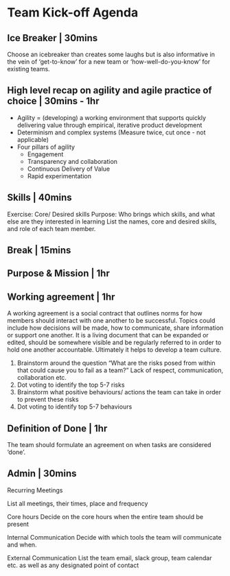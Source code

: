# Team Kick-off Agenda

## Ice Breaker | 30mins

Choose an icebreaker than creates some laughs but is also informative in the vein of ‘get-to-know’ for a new team or ‘how-well-do-you-know’ for existing teams.

## High level recap on agility and agile practice of choice | 30mins - 1hr
* Agility = (developing) a working environment that supports quickly delivering value through empirical, iterative product development
* Determinism and complex systems (Measure twice, cut once - not applicable)
* Four pillars of agility
  * Engagement
  * Transparency and collaboration
  * Continuous Delivery of Value
  * Rapid experimentation

## Skills | 40mins
Exercise: Core/ Desired skills
Purpose: Who brings which skills, and what else are they interested in learning
List the names, core and desired skills, and role of each team member.

## Break | 15mins

## Purpose & Mission | 1hr

## Working agreement | 1hr
A working agreement is a social contract that outlines norms for how members should interact with one another to be successful. Topics could include how decisions will be made, how to communicate, share information or support one another. It is a living document that can be expanded or edited, should be somewhere visible and be regularly referred to in order to hold one another accountable. Ultimately it helps to develop a team culture.

1. Brainstorm around the question “What are the risks posed from within that could cause you to fail as a team?” Lack of respect, communication, collaboration etc.
2. Dot voting to identify the top 5-7 risks
3. Brainstorm what positive behaviours/ actions the team can take in order to prevent these risks
4. Dot voting to identify top 5-7 behaviours

## Definition of Done | 1hr
The team should formulate an agreement on when tasks are considered ‘done’.

## Admin | 30mins
Recurring Meetings

List all meetings, their times, place and frequency

Core hours
Decide on the core hours when the entire team should be present

Internal Communication
Decide with which tools the team will communicate and when.

External Communication
List the team email, slack group, team calendar etc. as well as any designated point of contact
